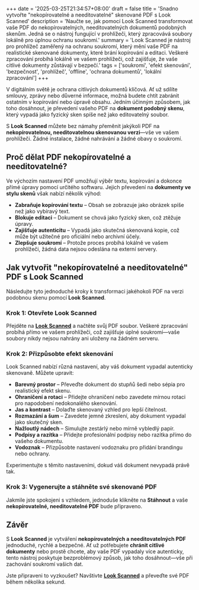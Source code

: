 +++
date = '2025-03-25T21:34:57+08:00'
draft = false
title = 'Snadno vytvořte "nekopírovatelné a needitovatelné" skenované PDF s Look Scanned'
description = 'Naučte se, jak pomocí Look Scanned transformovat vaše PDF do nekopírovatelných, needitovatelných dokumentů podobných skenům. Jedná se o nástroj fungující v prohlížeči, který zpracovává soubory lokálně pro úplnou ochranu soukromí.'
summary = 'Look Scanned je nástroj pro prohlížeč zaměřený na ochranu soukromí, který mění vaše PDF na realistické skenované dokumenty, které brání kopírování a editaci. Veškeré zpracování probíhá lokálně ve vašem prohlížeči, což zajišťuje, že vaše citlivé dokumenty zůstávají v bezpečí.'
tags = ['soukromí', 'efekt skenování', 'bezpečnost', 'prohlížeč', 'offline', 'ochrana dokumentů', 'lokální zpracování']
+++

V digitálním světě je ochrana citlivých dokumentů klíčová. Ať už sdílíte smlouvy, zprávy nebo důverné informace, možná budete chtít zabránit ostatním v kopírování nebo úpravě obsahu. Jedním účinným způsobem, jak toho dosáhnout, je převedení vašeho PDF na **dokument podobný skenu**, který vypadá jako fyzický sken spíše než jako editovatelný soubor.

S **Look Scanned** můžete bez námahy přeměnit jakýkoli PDF na **nekopírovatelnou, needitovatelnou skenovanou verzi**—vše ve vašem prohlížeči. Žádné instalace, žádné nahrávání a žádné obavy o soukromí.

## Proč dělat PDF nekopírovatelné a needitovatelné?

Ve výchozím nastavení PDF umožňují výběr textu, kopírování a dokonce přímé úpravy pomocí určitého softwaru. Jejich převedení na **dokumenty ve stylu skenů** však nabízí několik výhod:

- **Zabraňuje kopírování textu** – Obsah se zobrazuje jako obrázek spíše než jako vybíravý text.
- **Blokuje editaci** – Dokument se chová jako fyzický sken, což ztěžuje úpravy.
- **Zajišťuje autenticitu** – Vypadá jako skutečná skenovaná kopie, což může být užitečné pro oficiální nebo archivní účely.
- **Zlepšuje soukromí** – Protože proces probíhá lokálně ve vašem prohlížeči, žádná data nejsou odeslána na externí servery.

## Jak vytvořit "nekopírovatelné a needitovatelné" PDF s Look Scanned

Následujte tyto jednoduché kroky k transformaci jakéhokoli PDF na verzi podobnou skenu pomocí **Look Scanned**.

### Krok 1: Otevřete Look Scanned

Přejděte na **[Look Scanned](https://lookscanned.io)** a načtěte svůj PDF soubor. Veškeré zpracování probíhá přímo ve vašem prohlížeči, což zajišťuje úplné soukromí—vaše soubory nikdy nejsou nahrány ani uloženy na žádném serveru.

### Krok 2: Přizpůsobte efekt skenování

Look Scanned nabízí různá nastavení, aby váš dokument vypadal autenticky skenovaně. Můžete upravit:

- **Barevný prostor** – Převeďte dokument do stupňů šedi nebo sépia pro realistický efekt skenu.
- **Ohraničení a rotaci** – Přidejte ohraničení nebo zavedete mírnou rotaci pro napodobení nedokonalého skenování.
- **Jas a kontrast** – Dolaďte skenovaný vzhled pro lepší čitelnost.
- **Rozmazání a šum** – Zavedete jemné zkreslení, aby dokument vypadal jako skutečný sken.
- **Nažloutlý nádech** – Simulujte zestárlý nebo mírně vybledlý papír.
- **Podpisy a razítka** – Přidejte profesionální podpisy nebo razítka přímo do vašeho dokumentu.
- **Vodoznak** – Přizpůsobte nastavení vodoznaku pro přidání brandingu nebo ochrany.

Experimentujte s těmito nastaveními, dokud váš dokument nevypadá právě tak.

### Krok 3: Vygenerujte a stáhněte své skenované PDF

Jakmile jste spokojeni s vzhledem, jednoduše klikněte na **Stáhnout** a vaše **nekopírovatelné, needitovatelné PDF** bude připraveno.

## Závěr

S **Look Scanned** je vytváření **nekopírovatelných a needitovatelných PDF** jednoduché, rychlé a bezpečné. Ať už potřebujete **chránit citlivé dokumenty** nebo prostě chcete, aby vaše PDF vypadaly více autenticky, tento nástroj poskytuje bezproblémový způsob, jak toho dosáhnout—vše při zachování soukromí vašich dat.

Jste připraveni to vyzkoušet? Navštivte **[Look Scanned](https://lookscanned.io)** a převeďte své PDF během několika sekund.